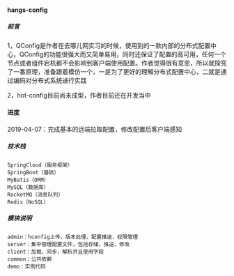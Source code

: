 #### hangs-config

##### 前言
1，QConfig是作者在去哪儿网实习的时候，使用到的一款内部的分布式配置中心，QConfig的功能很强大而又简单易用，同时还保证了配置的高可用，任何一个节点或者组件宕机都不会影响到客户端使用配置。作者觉得很有意思，所以就探究了一番原理，准备跟着模仿一个，一是为了更好的理解分布式配置中心，二就是通过编码对分布式系统进行实践

2，hot-config目前尚未成型，作者目前还在开发当中

#### 进度
2019-04-07：完成基本的远端拉取配置，修改配置后客户端感知

##### 技术栈
```
SpringCloud（服务框架）
SpringBoot（基础）
MyBatis（ORM）
MySQL（数据库）
RocketMQ（消息队列）
Redis（NoSQL）
```

##### 模块说明
```
admin：hconfig上传，版本处理，配置推送，权限管理
server：集中管理配置文件，包括存储，推送，修改
client：加载，同步，解析并且使用字段
common：公共依赖
demo：实例代码
```

